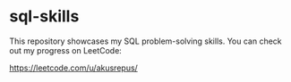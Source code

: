 # sql-skills

This repository showcases my SQL problem-solving skills. You can check out my progress on LeetCode:

https://leetcode.com/u/akusrepus/
